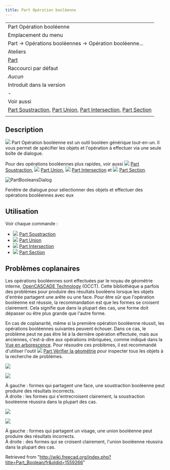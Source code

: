 ```yaml
---
title: Part Opération booléenne
---
```


|                                                                                                                                                                                                  |
| ------------------------------------------------------------------------------------------------------------------------------------------------------------------------------------------------ |
| Part Opération booléenne                                                                                                                                                                         |
| Emplacement du menu                                                                                                                                                                              |
| Part → Opérations booléennes → Opération booléenne...                                                                                                                                            |
| Ateliers                                                                                                                                                                                         |
| [Part](/Part_Workbench/fr "Part Workbench/fr")                                                                                                                                                   |
| Raccourci par défaut                                                                                                                                                                             |
| _Aucun_                                                                                                                                                                                          |
| Introduit dans la version                                                                                                                                                                        |
| -                                                                                                                                                                                                |
| Voir aussi                                                                                                                                                                                       |
| [Part Soustraction](/Part_Cut "Part Cut"), [Part Union](/Part_Fuse/fr "Part Fuse/fr"), [Part Intersection](/Part_Common/fr "Part Common/fr"), [Part Section](/Part_Section/fr "Part Section/fr") |
|                                                                                                                                                                                                  |

## Description

![](/images/Part_Boolean.svg) Part Opération booléenne est un outil booléen générique tout-en-un. Il vous permet de spécifier les objets et l'opération à effectuer via une seule boîte de dialogue.

Pour des opérations booléennes plus rapides, voir aussi ![](/images/Part_Cut.svg) [Part Soustraction](/Part_Cut/fr "Part Cut/fr"), ![](/images/Part_Fuse.svg) [Part Union](/Part_Fuse/fr "Part Fuse/fr"), ![](/images/Part_Common.svg) [Part Intersection](/Part_Common/fr "Part Common/fr") et ![](/images/Part_Section.svg) [Part Section](/Part_Section/fr "Part Section/fr").

![PartBooleansDialog](/images/PartBooleansDialog.png)

Fenêtre de dialogue pour sélectionner des objets et effectuer des opérations booléennes avec eux

## Utilisation

Voir chaque commande :

- ![](/images/Part_Cut.svg) [Part Soustraction](/Part_Cut/fr "Part Cut/fr")
- ![](/images/Part_Fuse.svg) [Part Union](/Part_Fuse/fr "Part Fuse/fr")
- ![](/images/Part_Common.svg) [Part Intersection](/Part_Common/fr "Part Common/fr")
- ![](/images/Part_Section.svg) [Part Section](/Part_Section/fr "Part Section/fr")

## Problèmes coplanaires

Les opérations booléennes sont effectuées par le noyau de géométrie interne, [OpenCASCADE Technology](/OpenCASCADE/fr "OpenCASCADE/fr") (OCCT). Cette bibliothèque a parfois des problèmes pour produire des résultats booléens lorsque les objets d'entrée partagent une arête ou une face. Pour être sûr que l'opération booléenne est réussie, la recommandation est que les formes se croisent clairement. Cela signifie que dans la plupart des cas, une forme doit dépasser ou être plus grande que l'autre forme.

En cas de coplanarité, même si la première opération booléenne réussit, les opérations booléennes suivantes peuvent échouer. Dans ce cas, le problème peut ne pas être lié à la dernière opération effectuée, mais aux anciennes, c'est-à-dire aux opérations imbriquées, comme indiqué dans la [Vue en arborescence](/Tree_view/fr "Tree view/fr"). Pour résoudre ces problèmes, il est recommandé d'utiliser l'outil ![](/images/Part_CheckGeometry.svg) [Part Vérifier la géométrie](/Part_CheckGeometry/fr "Part CheckGeometry/fr") pour inspecter tous les objets à la recherche de problèmes.

![](/images/Part_Boolean_cut_coplanar_1.png)

![](/images/Part_Boolean_cut_coplanar_2.png)

À gauche : formes qui partagent une face, une soustraction booléenne peut produire des résultats incorrects.  
À droite : les formes qui s'entrecroisent clairement, la soustraction booléenne réussira dans la plupart des cas.

![](/images/Part_Boolean_fusion_coplanar_1.png)

![](/images/Part_Boolean_fusion_coplanar_2.png)

À gauche : formes qui partagent un visage, une union booléenne peut produire des résultats incorrects.  
À droite : des formes qui se croisent clairement, l'union booléenne réussira dans la plupart des cas.

Retrieved from "<http://wiki.freecad.org/index.php?title=Part_Boolean/fr&oldid=1559266>"
